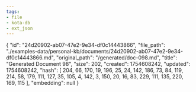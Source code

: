 ```yaml
---
tags:
- file
- kota-db
- ext_json
---
```

{
  "id": "24d20902-ab07-47e2-9e34-df0c14443866",
  "file_path": "./examples-data/personal-kb/documents/24d20902-ab07-47e2-9e34-df0c14443866.md",
  "original_path": "/generated/doc-098.md",
  "title": "Generated Document 98",
  "size": 202,
  "created": 1754608242,
  "updated": 1754608242,
  "hash": [
    204,
    66,
    170,
    19,
    196,
    25,
    24,
    142,
    186,
    73,
    84,
    119,
    214,
    58,
    179,
    111,
    127,
    35,
    105,
    4,
    142,
    3,
    150,
    20,
    16,
    83,
    229,
    111,
    135,
    220,
    169,
    115
  ],
  "embedding": null
}